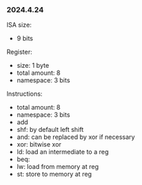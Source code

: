 ### 2024.4.24  

ISA size:
 - 9 bits  


Register:
- size: 1 byte
- total amount: 8 
- namespace: 3 bits

Instructions:
- total amount: 8 
- namespace: 3 bits
- add
- shf: by default left shift
- and: can be replaced by xor if necessary
- xor: bitwise xor
- ld: load an intermediate to a reg
- beq:
- lw: load from memory at reg
- st: store to memory at reg
 
